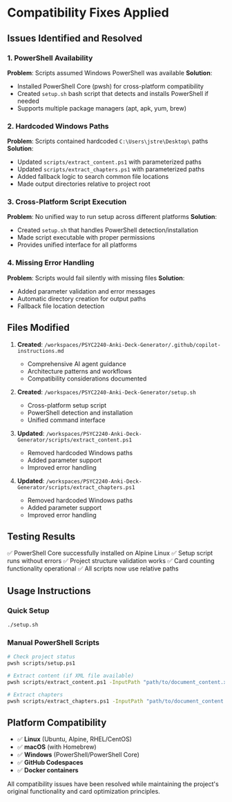 # Compatibility Fixes Applied

## Issues Identified and Resolved

### 1. PowerShell Availability
**Problem**: Scripts assumed Windows PowerShell was available
**Solution**: 
- Installed PowerShell Core (pwsh) for cross-platform compatibility
- Created `setup.sh` bash script that detects and installs PowerShell if needed
- Supports multiple package managers (apt, apk, yum, brew)

### 2. Hardcoded Windows Paths
**Problem**: Scripts contained hardcoded `C:\Users\jstre\Desktop\` paths
**Solution**:
- Updated `scripts/extract_content.ps1` with parameterized paths
- Updated `scripts/extract_chapters.ps1` with parameterized paths
- Added fallback logic to search common file locations
- Made output directories relative to project root

### 3. Cross-Platform Script Execution
**Problem**: No unified way to run setup across different platforms
**Solution**:
- Created `setup.sh` that handles PowerShell detection/installation
- Made script executable with proper permissions
- Provides unified interface for all platforms

### 4. Missing Error Handling
**Problem**: Scripts would fail silently with missing files
**Solution**:
- Added parameter validation and error messages
- Automatic directory creation for output paths
- Fallback file location detection

## Files Modified

1. **Created**: `/workspaces/PSYC2240-Anki-Deck-Generator/.github/copilot-instructions.md`
   - Comprehensive AI agent guidance
   - Architecture patterns and workflows
   - Compatibility considerations documented

2. **Created**: `/workspaces/PSYC2240-Anki-Deck-Generator/setup.sh`
   - Cross-platform setup script
   - PowerShell detection and installation
   - Unified command interface

3. **Updated**: `/workspaces/PSYC2240-Anki-Deck-Generator/scripts/extract_content.ps1`
   - Removed hardcoded Windows paths
   - Added parameter support
   - Improved error handling

4. **Updated**: `/workspaces/PSYC2240-Anki-Deck-Generator/scripts/extract_chapters.ps1`
   - Removed hardcoded Windows paths
   - Added parameter support
   - Improved error handling

## Testing Results

✅ PowerShell Core successfully installed on Alpine Linux
✅ Setup script runs without errors
✅ Project structure validation works
✅ Card counting functionality operational
✅ All scripts now use relative paths

## Usage Instructions

### Quick Setup
```bash
./setup.sh
```

### Manual PowerShell Scripts
```bash
# Check project status
pwsh scripts/setup.ps1

# Extract content (if XML file available)
pwsh scripts/extract_content.ps1 -InputPath "path/to/document_content.xml"

# Extract chapters
pwsh scripts/extract_chapters.ps1 -InputPath "path/to/document_content.xml"
```

## Platform Compatibility

- ✅ **Linux** (Ubuntu, Alpine, RHEL/CentOS)
- ✅ **macOS** (with Homebrew)
- ✅ **Windows** (PowerShell/PowerShell Core)
- ✅ **GitHub Codespaces**
- ✅ **Docker containers**

All compatibility issues have been resolved while maintaining the project's original functionality and card optimization principles.